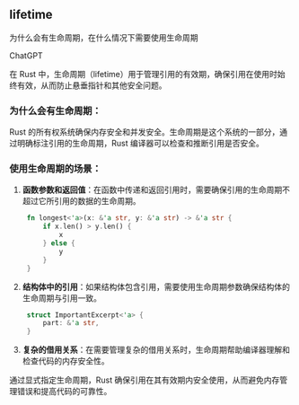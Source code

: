 ## lifetime

为什么会有生命周期，在什么情况下需要使用生命周期

ChatGPT

在 Rust 中，生命周期（lifetime）用于管理引用的有效期，确保引用在使用时始终有效，从而防止悬垂指针和其他安全问题。

### 为什么会有生命周期：

Rust 的所有权系统确保内存安全和并发安全。生命周期是这个系统的一部分，通过明确标注引用的生命周期，Rust 编译器可以检查和推断引用是否安全。

### 使用生命周期的场景：

1. **函数参数和返回值**：在函数中传递和返回引用时，需要确保引用的生命周期不超过它所引用的数据的生命周期。

   ```rust
    fn longest<'a>(x: &'a str, y: &'a str) -> &'a str {
        if x.len() > y.len() {
            x
        } else {
            y
        }
    }
   ```

2. **结构体中的引用**：如果结构体包含引用，需要使用生命周期参数确保结构体的生命周期与引用一致。

   ```rust
    struct ImportantExcerpt<'a> {
        part: &'a str,
    }
   ```

3. **复杂的借用关系**：在需要管理复杂的借用关系时，生命周期帮助编译器理解和检查代码的内存安全性。

通过显式指定生命周期，Rust 确保引用在其有效期内安全使用，从而避免内存管理错误和提高代码的可靠性。
